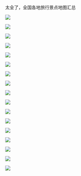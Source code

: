 太全了，全国各地旅行景点地图汇总

![](image.png)

![](image-1.png)

![](image-2.png)

![](image-3.png)

![](image-4.png)

![](image-5.png)

![](image-6.png)

![](image-7.png)

![](image-8.png)

![](image-9.png)

![](image-10.png)

![](image-11.png)

![](image-12.png)

![](image-13.png)

![](image-14.png)

![](image-15.png)

![](image-16.png)